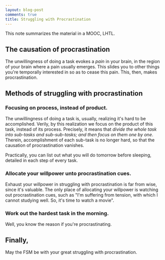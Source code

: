 ```yaml
---
layout: blog-post
comments: true
title: Struggling with Procrastination
---
```


This note summarizes the material in a MOOC, LHTL.

## The causation of procrastination

The unwillingness of doing a task evokes a *pain* in your brain, in the region of your brain where a pain usually emerges. This slides you to other things you're temporally interested in so as to cease this pain. This, then, makes procrastination.

## Methods of struggling with procrastination

### Focusing on process, instead of product. 

The unwillingness of doing a task is, usually, realizing it's hard to be accomplished. Verily, by this realization we focus on the product of this task, instead of its process. Precisely, it means that *divide the whole task into sub-tasks and sub-sub-tasks; and then focus on them one by one*. Therein, accomplishment of each sub-task is no longer hard, so that the causation of procrastination vanishes.

Practically, you can list out what you will do tomorrow before sleeping, detailed in each step of every task.

### Allocate your willpower unto procrastination cues.

Exhaust your willpower in struggling with procrastination is far from wise, since it's valuable. The only place of allocating your willpower is watching out procrastination cues, such as "I'm suffering from tension, with which I cannot studying well. So, it's time to watch a movie".

### Work out the hardest task in the morning.

Well, you know the reason if you're procrastinating.

## Finally,

May the FSM be with your great struggling with procrastination.

